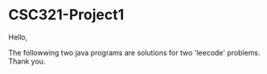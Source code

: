 # CSC321-Project1
Hello,
 
The followwing two java programs are solutions for two 'leecode' problems. Thank you.
